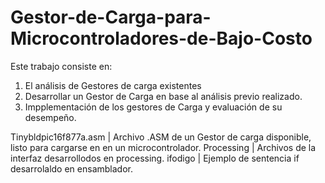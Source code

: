 # Gestor-de-Carga-para-Microcontroladores-de-Bajo-Costo
Este trabajo consiste en: 
1. El análisis de Gestores de carga existentes
2. Desarrollar un Gestor de Carga en base al análisis previo realizado.
3. Impplementación de los gestores de Carga y evaluación de su desempeño.

Tinybldpic16f877a.asm                   |         Archivo .ASM de un Gestor de carga disponible, listo para cargarse en en un microcontrolador.
Processing                              |         Archivos de la interfaz desarrollodos en processing.
ifodigo                                 |         Ejemplo de sentencia if desarrolaldo en ensamblador.
